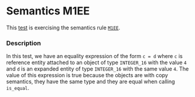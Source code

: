 # Semantics M1EE

This [test](.) is exercising the semantics rule [`M1EE`](../Readme.md).

### Description

In this test, we have an equality expression of the form `c = d` where `c` is reference entity attached to an object of type `INTEGER_16` with the value `4` and `d` is an expanded entity of type `INTEGER_16` with the same value `4`. The value of this expression is true because the objects are with copy semantics, they have the same type and they are equal when calling `is_equal`.
